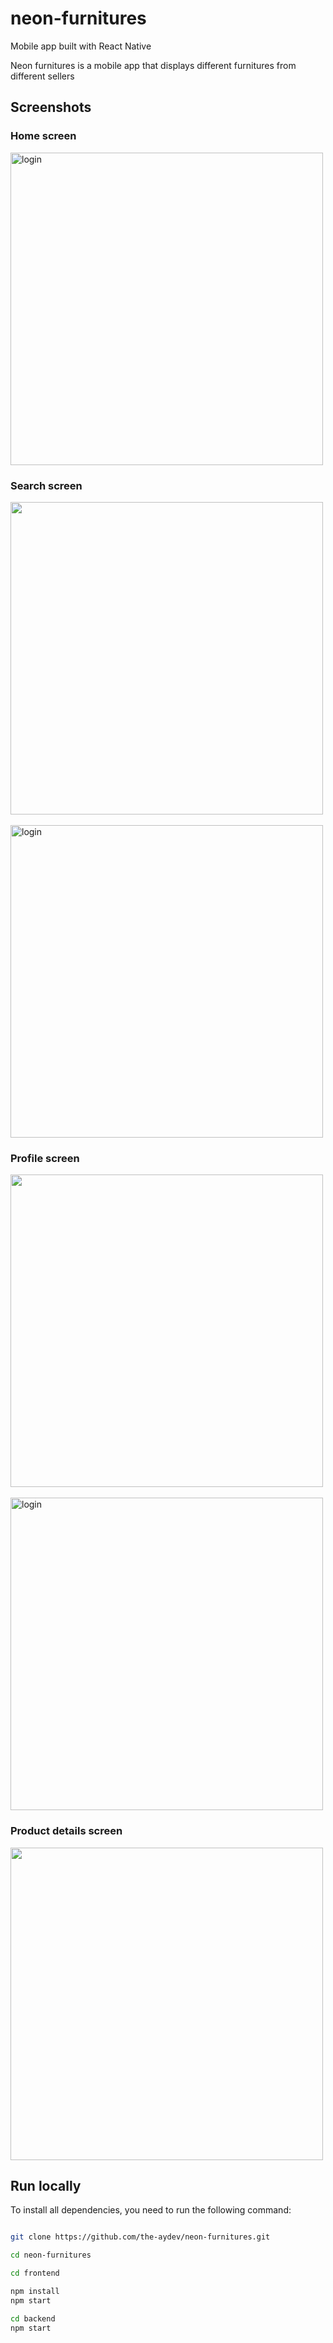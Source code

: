 # neon-furnitures

Mobile app built with React Native

Neon furnitures is a mobile app that displays different furnitures from different sellers

## Screenshots

### Home screen

<img src="assets/images/screenshots/loginn.png" height="500em" alt='login' />

### Search screen

<img src="assets/images/screenshots/empty home.png" height="500em" />&nbsp;&nbsp;&nbsp;&nbsp;&nbsp;&nbsp;&nbsp;&nbsp;<img src="assets/images/screenshots/home.png" height="500em" alt='login' />

### Profile screen

<img src="assets/images/screenshots/create.png" height="500em" />&nbsp;&nbsp;&nbsp;&nbsp;&nbsp;&nbsp;&nbsp;&nbsp;<img src="assets/images/screenshots/edit.png" height="500em" alt='login' />

### Product details screen

<img src="assets/images/screenshots/modal.png" height="500em" />

## Run locally

To install all dependencies, you need to run the following command:

```bash

git clone https://github.com/the-aydev/neon-furnitures.git

cd neon-furnitures

cd frontend

npm install
npm start

cd backend
npm start

```
